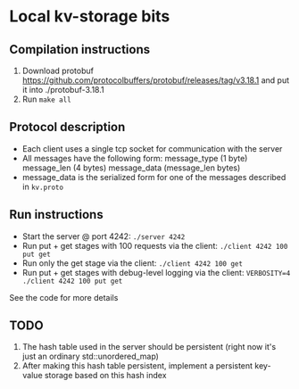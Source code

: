# Local kv-storage bits

## Compilation instructions
1. Download protobuf https://github.com/protocolbuffers/protobuf/releases/tag/v3.18.1 and put it into ./protobuf-3.18.1
2. Run ```make all```

## Protocol description
* Each client uses a single tcp socket for communication with the server
* All messages have the following form: message_type (1 byte) message_len (4 bytes) message_data (message_len bytes)
* message_data is the serialized form for one of the messages described in `kv.proto`

## Run instructions
* Start the server @ port 4242: `./server 4242`
* Run put + get stages with 100 requests via the client: `./client 4242 100 put get`
* Run only the get stage via the client: `./client 4242 100 get`
* Run put + get stages with debug-level logging via the client: `VERBOSITY=4 ./client 4242 100 put get`

See the code for more details

## TODO
1. The hash table used in the server should be persistent (right now it's just an ordinary std::unordered_map)
2. After making this hash table persistent, implement a persistent key-value storage based on this hash index
